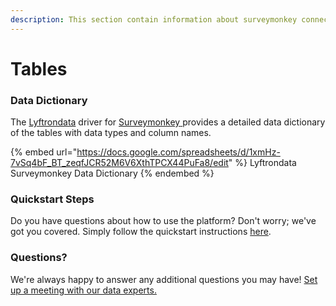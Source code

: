 ```yaml
---
description: This section contain information about surveymonkey connector tables information
---
```


# Tables

### Data Dictionary

The [Lyftrondata](https://www.lyftrondata.com/) driver for [Surveymonkey](https://www.lyftrondata.com/integration/marketing-analytics/survey-monkey//)[ ](https://www.lyftrondata.com/integration/surveymonkey/)provides a detailed data dictionary of the tables with data types and column names.

{% embed url="https://docs.google.com/spreadsheets/d/1xmHz-7vSq4bF_BT_zeqfJCR52M6V6XthTPCX44PuFa8/edit" %}
Lyftrondata Surveymonkey Data Dictionary
{% endembed %}

### Quickstart Steps

Do you have questions about how to use the platform? Don't worry; we've got you covered. Simply follow the quickstart instructions [here](../README.md).

### Questions? <a href="#questions" id="questions"></a>

We're always happy to answer any additional questions you may have! [Set up a meeting with our data experts.](https://www.lyftrondata.com/book-a-meeting/)

